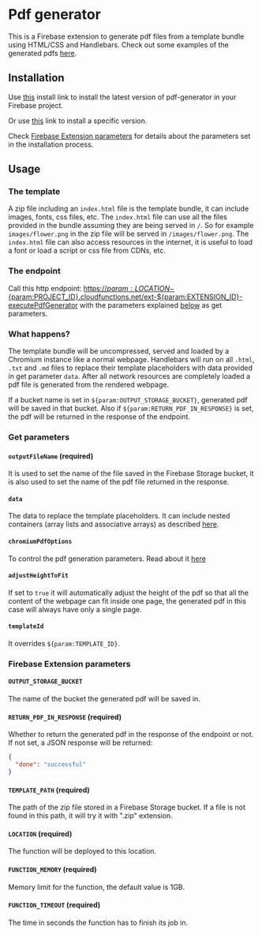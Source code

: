 # Pdf generator

This is a Firebase extension to generate pdf files from a template bundle using
HTML/CSS and Handlebars. Check out some examples of the generated pdfs
[here](template-samples).

## Installation

Use
[this](https://console.firebase.google.com/project/test-fdaf6/extensions/install?ref=sassanh%2Fpdf-generator)
install link to install the latest version of pdf-generator in your Firebase
project.

Or use
[this](https://console.firebase.google.com/project/test-fdaf6/extensions/install?ref=sassanh%2Fpdf-generator@<VERSION_HERE>)
link to install a specific version.

Check [Firebase Extension parameters](#firebase-extension-parameters) for
details about the parameters set in the installation process.

## Usage

### The template

A zip file including an `index.html` file is the template bundle, it can include
images, fonts, css files, etc. The `index.html` file can use all the files
provided in the bundle assuming they are being served in `/`. So for example
`images/flower.png` in the zip file will be served in `/images/flower.png`. The
`index.html` file can also access resources in the internet, it is useful to
load a font or load a script or css file from CDNs, etc.

### The endpoint

Call this http endpoint:
[https://${param:LOCATION}-${param:PROJECT_ID}.cloudfunctions.net/ext-${param:EXTENSION_ID}-executePdfGenerator]()
with the parameters explained [below](#get-parameters) as get parameters.

### What happens?

The template bundle will be uncompressed, served and loaded by a Chromium
instance like a normal webpage. Handlebars will run on all `.html`, `.txt` and
`.md` files to replace their template placeholders with data provided in get
parameter `data`. After all network resources are completely loaded a pdf file
is generated from the rendered webpage.

If a bucket name is set in `${param:OUTPUT_STORAGE_BUCKET}`, generated pdf will
be saved in that bucket. Also if `${param:RETURN_PDF_IN_RESPONSE}` is set, the
pdf will be returned in the response of the endpoint.

### Get parameters

#### `outputFileName` (required)

It is used to set the name of the file saved in the Firebase Storage bucket, it
is also used to set the name of the pdf file returned in the response.

#### `data`

The data to replace the template placeholders. It can include nested containers
(array lists and associative arrays) as described
[here](https://www.npmjs.com/package/qs).

#### `chromiumPdfOptions`

To control the pdf generation parameters.
Read about it [here](https://www.puppeteersharp.com/api/PuppeteerSharp.PdfOptions.html)

#### `adjustHeightToFit`

If set to `true` it will automatically adjust the height of the pdf so that all
the content of the webpage can fit inside one page, the generated pdf in this
case will always have only a single page.

#### `templateId`

It overrides `${param:TEMPLATE_ID}`.

### Firebase Extension parameters

#### `OUTPUT_STORAGE_BUCKET`

The name of the bucket the generated pdf will be saved in.

#### `RETURN_PDF_IN_RESPONSE` (required)

Whether to return the generated pdf in the response of the endpoint or not.
If not set, a JSON response will be returned:

```json
{
  "done": "successful"
}
```

#### `TEMPLATE_PATH` (required)

The path of the zip file stored in a Firebase Storage bucket.
If a file is not found in this path, it will try it with ".zip" extension.

#### `LOCATION` (required)

The function will be deployed to this location.

#### `FUNCTION_MEMORY` (required)

Memory limit for the function, the default value is 1GB.

#### `FUNCTION_TIMEOUT` (required)

The time in seconds the function has to finish its job in.
